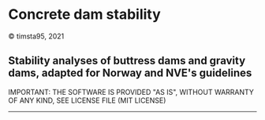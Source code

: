 # Concrete dam stability

&copy; timsta95, 2021

## Stability analyses of buttress dams and gravity dams, adapted for Norway and NVE's guidelines

IMPORTANT: THE SOFTWARE IS PROVIDED "AS IS", WITHOUT WARRANTY OF ANY KIND, SEE LICENSE FILE (MIT LICENSE)

---

